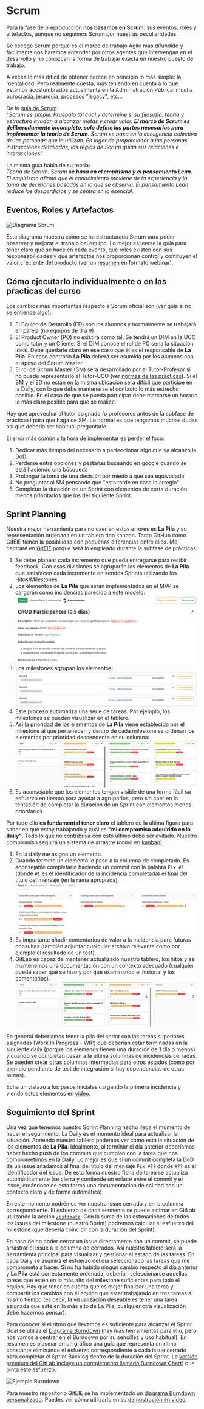 # Scrum

Para la fase de preproducción **nos basamos en Scrum**: sus eventos, roles y artefactos, aunque no seguimos Scrum por nuestras peculiaridades.

Se escoge Scrum porque es el marco de trabajo Agile más difundido y fácilmente nos haremos entender por otros agentes que intervengan en el desarrollo y no conozcan la forma de trabajar exacta en nuestro puesto de trabajo.

A veces lo más dificil de obtener parece en principio lo más simple: la mentalidad. Pero realmente cuesta, más teniendo en cuenta a lo que estamos acostumbrados actualmente en la Administración Pública: mucha burocracia, jerarquía, procesos "legacy", etc...

De la [guía de Scrum](https://scrumguides.org/docs/scrumguide/v2020/2020-Scrum-Guide-Spanish-European.pdf):  
_"Scrum es simple. Pruébalo tal cual y determine si su filosofía, teoría y estructura ayudan a alcanzar metas y crear valor. **El marco de Scrum es deliberadamente incompleto, solo define las partes necesarias para implementar la teoría de Scrum**. Scrum se basa en la inteligencia colectiva de las personas que lo utilizan. En lugar de proporcionar a las personas instrucciones detalladas, las reglas de Scrum guían sus relaciones e interacciones"_

La misma guía habla de su teoría:  
_Teoría de Scrum: Scrum **se basa en el empirismo y el pensamiento Lean**. El empirismo afirma que el conocimiento proviene de la experiencia y la toma de decisiones basadas en lo que se observa. El pensamiento Lean reduce los desperdicios y se centra en lo esencial._

## Eventos, Roles y Artefactos

![Diagrama Scrum](https://external-content.duckduckgo.com/iu/?u=https%3A%2F%2Fjordanjob.me%2Fwp-content%2Fuploads%2F2015%2F12%2FScrum-Diagram-JordanJob.me_-1024x768.png&f=1&nofb=1)

Éste diagrama muestra cómo se ha estructurado Scrum para poder observar y mejorar el trabajo del equipo. Lo mejor es leerse la guía para tener claro qué se hace en cada evento, qué roles existen con sus responsabilidades y qué artefactos nos proporcionan control y contituyen el valor creciente del producto (ver un [resumen](https://www.youtube.com/watch?v=uMw6jMKhz0I&list=PL_4GjXD29UltPeqCXVBOl32lWBt5QKf_j&index=5) en formato webinar).

## Cómo ejecutarlo individualmente o en las pŕacticas del curso

Los cambios más importantes respecto a Scrum oficial son (ver guía si no se entiende algo):
1. El Equipo de Desarollo (ED) son los alumnos y normalmente se trabajará en pareja (no equipos de 3 a 9)
1. El Product Owner (PO) no existirá como tal. Se tendrá un DIM en la UCO como tutor y un Cliente. Si el DIM conoce el rol de PO sería la situación ideal. Debe quedarle claro en ese caso que él es el responsable de **La Pila**. En caso contrario **La Pila** deberá ser asumida por los alumnos con el apoyo del Scrum Master
1. El rol de Scrum Master (SM) será desarrollado por el Tutor-Profesor si no puede representarlo el Tutor-UCO (ver [normas de las prácticas](https://git.institutomilitar.com/Awes0meM4n/normas-dim/blob/master/normas/Normas%20Pr%C3%A1cticas.md)). Si el SM y el ED no están en la misma ubicación será dificil que participe en la Daily, con lo que debe mantenerse el contacto lo más estrecho posible. En el caso de que se pueda participar debe marcarse un horario lo más claro posible para que se realice

Hay que aprovechar al tutor asignado (o profesores antes de la subfase de prácticas) para que haga de SM. Lo normal es que tengamos muchas dudas así que debería ser habitual preguntarle.

El error más común a la hora de implementar es perder el foco:
1. Dedicar más tiempo del necesario a perfeccionar algo que ya alcanzó la DoD
1. Perderse entre opciones y pestañas buceando en google cuando se está haciendo una búsqueda
1. Prolongar la toma de una decisión por miedo a que sea equivocada
1. No preguntar al SM pensando que "esta tarde en casa lo arreglo"
1. Completar la duración de un Sprint con elementos de corta duración menos prioritarios que los del siguiente Sprint.

## Sprint Planning

Nuestra mejor herramienta para no caer en estos errores es **La Pila** y su representación ordenada en un tablero tipo kanban. Tanto GitHub como GitEIE tienen la posibilidad con pequeñas diferencias entre ellos. Me centraré en [GitEIE](https://git.institutomilitar.com/) porque será lo empleado durante la subfase de prácticas:
1. Se debe planear cada incremento que pueda entregarse para recibir feedback. Con esas divisiones se agruparán los elementos de **La Pila** que satisfacen cada incremento en sendos Sprints utilizando los Hitos/Milestones.
1. Los elementos de **La Pila** que serán implementados en el MVP se cargarán como incidencias parecido a este modelo:  
    ![Ejemplo incidencia](imgs/incidencia.png)
1. Los milestones agrupan los elementos:
    ![Ejemplo hitos](imgs/hitos.png)
1. Este proceso automatiza una serie de tareas. Por ejemplo, los milestones se pueden visualizar en el tablero.
1. Así la prioridad de los elementos de **La Pila** viene establecida por el milestone al que pertenecen y dentro de cada milestone se ordenan los elementos por prioridad descendente en su columna:  
    ![Ejemplo tablero](imgs/tablero.png)
1. Es aconsejable que los elementos tengan visible de una forma fácil su esfuerzo en tiempo para ayudar a agruparlos, pero sin caer en la tentación de completar la duración de un Sprint con elementos menos prioritarios.

Por todo ello **es fundamental tener claro** el tablero de la última figura para saber en qué estoy trabajando y cuál es **"mi compromiso adquirido en la daily"**. Todo lo que no contribuya con esto último debe ser evitado. Nuestro compromiso seguirá un sistema de arrastre (como en [kanban](https://es.wikipedia.org/wiki/Kanban_(desarrollo))):
1. En la daily me asigno un elemento.
1. Cuando termino un elemento lo paso a la columna de completado. Es aconsejable completarlo haciendo un commit con la palabra `Fix #1` (donde `#1` es el identificador de la incidencia completada) el final del título del mensaje (en la rama apropiada).
    ![Vista hito sprint 1](imgs/sprint1.png)
1. Es importante añadir comentarios de valor a la incidencia para futuras consultas (también adjuntar cualquier archivo relevante como por ejemplo el resultado de un test).
1. GitLab es capaz de mantener actualizado nuestro tablero, los hitos y así mantenemos una documentación con un contexto adecuado (cualquier puede saber qué se hizo y por qué examinando el historial y los comentarios).
    ![Vista tablero automatizado](imgs/tablero-sprint1.png)

En general deberíamos tener la pila del sprint con las tareas superiores asignadas (Work In Progress - WIP) que deberían estar terminadas en la siguiente daily (porque los elemenos tienen una duración de 1 día o menos) y cuando se completan pasan a la última solumnas de incidencias cerradas. Se pueden crear otras columnas intermedias para otros estados (como por ejemplo pendiente de test de integración si hay dependencias de otras tareas).

Echa un vistazo a los pasos iniciales cargando la primera incidencia y viendo estos elementos en [video](https://www.youtube.com/watch?v=LbQkea_4wCI&list=PL_4GjXD29UltPeqCXVBOl32lWBt5QKf_j&index=6).

## Seguimiento del Sprint

Una vez que tenemos nuestro Sprint Planning hecho llega el momento de hacer el seguimiento. La Daily es el momento ideal para actualizar la situación. Abriendo nuestro tablero podemos ver cómo está la situación de los elementos de **La Pila**. Idealmente, al terminar el día anterior deberíamos haber hecho push de los commits que cumplan con la tarea que nos comprometimos en la Daily. Lo mejor es que si un commit completa la DoD de un issue añadamos al final del título del mensaje `Fix #??` donde `#??` es el identificador del issue. De esta forma nuestro ficha de tarea se actualiza automáticamente (se cierra y contiende un enlace entre el commit y el issue, creándose de esta forma una documentación de calidad con un contexto claro y de forma automática).

En este momento podrémos ver nuestro issue cerrado y en la columna correspondiente. El esfuerzo de cada elemento se puede estimar en GitLab utilizando la acción [`/estimate`](https://docs.gitlab.com/ee/user/project/time_tracking.html). Con la suma de las estimaciones de todos los issues del milestone (nuestro Sprint) podremos calcular el esfuerzo del milestone (que debería coincidir con la duración del Sprint).

En caso de no poder cerrar un issue directamente con un commit, se puede arrastrar el issue a la columna de cerrados. Así nuestro tablero será la herramienta principal para visualizar y gestionar el estado de las tareas. En cada Daily se asumirá el esfuerzo del día seleccionado las tareas que me comprometa a hacer. Si no ha habido ningun cambio respecto al día anterior y **La Pila** está correctamente ordenada, deberían seleccionarse aquellas tareas que estén en lo más alto del milestone suficientes para todo el equipo. Hay que tener en cuenta que es mejor finalizar una tarea y compartir los cambios con el equipo que estar trabajando en tres tareas al mismo tiempo (es decir, la visualización deseable es tener una tarea asignada que esté en lo más alto de La Pila, cualquier otra visualización debe hacernos pensar).

Para conocer si el ritmo que llevamos es suficiente para alcanzar el Sprint Goal se utiliza el [Diagrama Burndown](https://es.wikipedia.org/wiki/Burn_down_chart) (hay más herramientas para ello, pero nos vamos a centrar en el Burndown por su sencillez y uso habitual). En resumen es plasmar en un gráfico una guía que representa un ritmo constante eliminando el esfuerzo correspondiente a cada issue cerrado para completar el Sprint Backlog dentro de la duración del Sprint. La [versión premium del GitLab incluye un complemento llamado Burndown Chart](https://docs.gitlab.com/ee/user/project/milestones/burndown_and_burnup_charts.html)) que pinta este esfuerzo. 

![Ejemplo Burndown](https://docs.gitlab.com/ee/user/project/milestones/img/burndown_chart_v13_6.png)

Para nuestro repositorio GitEIE se ha implementado un [diagrama Burndown personalizado](https://burndown-dim.netlify.app/). Puedes ver cómo utilizarlo en su [demostración en vídeo](https://youtu.be/_krAgjeZrI4).